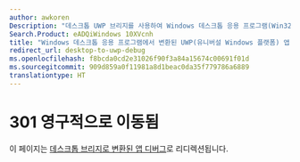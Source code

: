 ```yaml
---
author: awkoren
Description: "데스크톱 UWP 브리지를 사용하여 Windows 데스크톱 응용 프로그램(Win32, WPF 및 Windows Forms)에서 변환된 UWP(유니버설 Windows 플랫폼) 앱을 배포하고 디버깅합니다."
Search.Product: eADQiWindows 10XVcnh
title: "Windows 데스크톱 응용 프로그램에서 변환된 UWP(유니버설 Windows 플랫폼) 앱 배포 및 디버깅"
redirect_url: desktop-to-uwp-debug
ms.openlocfilehash: f8bcda0cd2e31026f90f3a84a15674c00691f01d
ms.sourcegitcommit: 909d859a0f11981a8d1beac0da35f779786a6889
translationtype: HT
---
```

# <a name="301-moved-permanently"></a>301 영구적으로 이동됨

이 페이지는 [데스크톱 브리지로 변환된 앱 디버그](desktop-to-uwp-debug.md)로 리디렉션됩니다. 